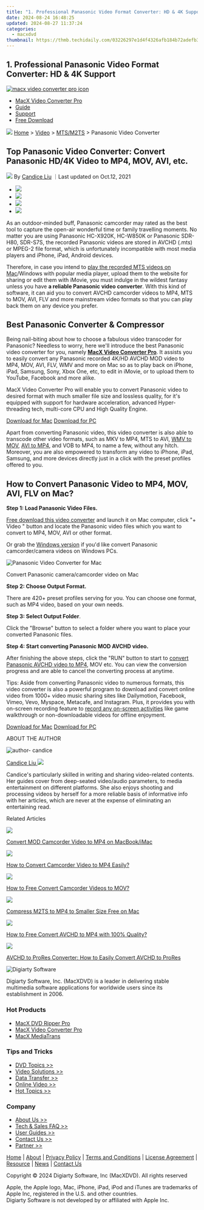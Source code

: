 ```yaml
---
title: "1. Professional Panasonic Video Format Converter: HD & 4K Support"
date: 2024-08-24 16:48:25
updated: 2024-08-27 11:37:24
categories:
  - macxdvd
thumbnail: https://thmb.techidaily.com/03226297e1d4f4326afb184b72adefb3e6177057903e76b2e2845e825a7f6538.jpg
---
```


## 1. Professional Panasonic Video Format Converter: HD & 4K Support

[![macx video converter pro icon](https://www.macxdvd.com/mac-dvd-video-converter-how-to/../image-style/new-seo/icon11.png)](https://tools.techidaily.com/macxdvd/products/)

* [MacX Video Converter Pro](https://tools.techidaily.com/macxdvd/products/)
* [Guide](https://tools.techidaily.com/macxdvd/products/)
* [Support](https://tools.techidaily.com/macxdvd/products/)
* [Free Download](https://tools.techidaily.com/macxdvd/products/)



![](https://www.macxdvd.com/mac-dvd-video-converter-how-to/../image-style/new-seo/icon7.png) [Home](https://tools.techidaily.com/macxdvd/products/) \> [Video](https://tools.techidaily.com/macxdvd/products/) \> [MTS/M2TS](https://tools.techidaily.com/macxdvd/products/) \> Panasonic Video Converter

## Top Panasonic Video Converter: Convert Panasonic HD/4K Video to MP4, MOV, AVI, etc.



![](https://www.macxdvd.com/mac-dvd-video-converter-how-to/../image-style/new-seo/icon6.png) By [Candice Liu](https://tools.techidaily.com/macxdvd/products/) ｜Last updated on Oct.12, 2021

* [![](https://www.macxdvd.com/mac-dvd-video-converter-how-to/../image-style/new-seo/share-fa.jpg)](https://www.facebook.com/sharer/sharer.php?u=https://www.macxdvd.com/mac-dvd-video-converter-how-to/panasonic-video-converter.htm)
* [![](https://www.macxdvd.com/mac-dvd-video-converter-how-to/../image-style/new-seo/share-tw.jpg)](https://twitter.com/intent/tweet?url=https://www.macxdvd.com/mac-dvd-video-converter-how-to/panasonic-video-converter.htm&text=)
* [![](https://www.macxdvd.com/mac-dvd-video-converter-how-to/../image-style/new-seo/share-email.jpg)](https://www.macxdvd.com/mac-dvd-video-converter-how-to/mailto:info@example.com?&subject=&body=https://www.macxdvd.com/mac-dvd-video-converter-how-to/panasonic-video-converter.htm)
* [![](https://www.macxdvd.com/mac-dvd-video-converter-how-to/../image-style/new-seo/share-in.jpg)](https://www.linkedin.com/shareArticle?mini=true&url=https://www.macxdvd.com/mac-dvd-video-converter-how-to/panasonic-video-converter.htm&title=&summary=&source=)

As an outdoor-minded buff, Panasonic camcorder may rated as the best tool to capture the open-air wonderful time or family travelling moments. No matter you are using Panasonic HC-X920K, HC-W850K or Panasonic SDR-H80, SDR-S7S, the recorded Panasonic videos are stored in AVCHD (.mts) or MPEG-2 file format, which is unfortunately incompatible with most media players and iPhone, iPad, Android devices.

Therefore, in case you intend to [play the recorded MTS videos on Mac](https://tools.techidaily.com/macxdvd/products/)/Windows with popular media player, upload them to the website for sharing or edit them with iMovie, you must indulge in the wildest fantasy unless you have **a reliable Panasonic video converter**. With this kind of software, it can aid you to convert AVCHD camcorder videos to MP4, MTS to MOV, AVI, FLV and more mainstream video formats so that you can play back them on any device you prefer. 

## Best Panasonic Converter & Compressor 

Being nail-biting about how to choose a fabulous video transcoder for Panasonic? Needless to worry, here we'll introduce the best Panasonic video converter for you, namely **[MacX Video Converter Pro](https://tools.techidaily.com/macxdvd/products/)**. It assists you to easily convert any Panasonic recorded 4K/HD AVCHD MOD video to MP4, MOV, AVI, FLV, WMV and more on Mac so as to play back on iPhone, iPad, Samsung, Sony, Xbox One, etc, to edit in iMovie, or to upload them to YouTube, Facebook and more alike. 

MacX Video Converter Pro will enable you to convert Panasonic video to desired format with much smaller file size and lossless quality, for it's equipped with support for hardware acceleration, advanced Hyper-threading tech, multi-core CPU and High Quality Engine.

[Download for Mac](https://tools.techidaily.com/macxdvd/products/) [Download for PC](https://tools.techidaily.com/macxdvd/products/) 

Apart from converting Panasonic video, this video converter is also able to transcode other video formats, such as MKV to MP4, MTS to AVI, [WMV to MOV](https://tools.techidaily.com/macxdvd/products/), [AVI to MP4](https://tools.techidaily.com/macxdvd/products/), and VOB to MP4, to name a few, without any hitch. Moreover, you are also empowered to transform any video to iPhone, iPad, Samsung, and more devices directly just in a click with the preset profiles offered to you.

## How to Convert Panasonic Video to MP4, MOV, AVI, FLV on Mac?

**Step 1: Load Panasonic Video Files.**

[Free download this video converter](https://tools.techidaily.com/macxdvd/products/) and launch it on Mac computer, click "+ Video " button and locate the Panasonic video files which you want to convert to MP4, MOV, AVI or other format.

Or grab the [Windows version](https://tools.techidaily.com/macxdvd/products/) if you'd like convert Panasonic camcorder/camera videos on Windows PCs. 

![Panasonic Video Converter for Mac](https://www.macxdvd.com/mac-dvd-video-converter-how-to/article-image/vcp-convert-4-steps.png) 

Convert Panasonic camera/camcorder video on Mac

**Step 2: Choose Output Format.**

There are 420+ preset profiles serving for you. You can choose one format, such as MP4 video, based on your own needs. 

**Step 3: Select Output Folder**.

Click the "Browse" button to select a folder where you want to place your converted Panasonic files.

**Step 4: Start converting Panasonic MOD AVCHD video.**

After finishing the above steps, click the "RUN" button to start to [convert Panasonic AVCHD video to MP4](https://tools.techidaily.com/macxdvd/products/), MOV etc. You can view the conversion progress and are able to cancel the converting process at anytime.

Tips: Aside from converting Panasonic video to numerous formats, this video converter is also a powerful program to download and convert online video from 1000+ video music sharing sites like Dailymotion, Facebook, Vimeo, Vevo, Myspace, Metacafe, and Instagram. Plus, it provides you with on-screen recording feature to [record any on-screen activities](https://tools.techidaily.com/macxdvd/products/) like game walkthrough or non-downloadable videos for offline enjoyment. 

[Download for Mac](https://tools.techidaily.com/macxdvd/products/) [Download for PC](https://tools.techidaily.com/macxdvd/products/) 

ABOUT THE AUTHOR

![author- candice](https://www.macxdvd.com/mac-dvd-video-converter-how-to/../image-style/new-seo/candice.png) 

[Candice Liu ![](https://www.macxdvd.com/mac-dvd-video-converter-how-to/../image-style/new-seo/share-in1.jpg)](https://www.linkedin.com/in/candice-liu-444483a3/) 

Candice's particularly skilled in writing and sharing video-related contents. Her guides cover from deep-seated video/audio parameters, to media entertainment on different platforms. She also enjoys shooting and processing videos by herself for a more reliable basis of informative info with her articles, which are never at the expense of eliminating an entertaining read.



Related Articles

![](https://www.macxdvd.com/mac-dvd-video-converter-how-to/../image-style/new-seo/pic7.jpg)

[Convert MOD Camcorder Video to MP4 on MacBook/iMac](https://tools.techidaily.com/macxdvd/products/) 

![](https://www.macxdvd.com/mac-dvd-video-converter-how-to/../image-style/new-seo/pic6.jpg)

[How to Convert Camcorder Video to MP4 Easily?](https://tools.techidaily.com/macxdvd/products/) 

![](https://www.macxdvd.com/mac-dvd-video-converter-how-to/../image-style/new-seo/pic5.jpg)

[How to Free Convert Camcorder Videos to MOV?](https://tools.techidaily.com/macxdvd/products/) 

![](https://www.macxdvd.com/mac-dvd-video-converter-how-to/../image-style/new-seo/pic4.jpg)

[Compress M2TS to MP4 to Smaller Size Free on Mac](https://tools.techidaily.com/macxdvd/products/) 

![](https://www.macxdvd.com/mac-dvd-video-converter-how-to/../image-style/new-seo/pic3.jpg)

[How to Free Convert AVCHD to MP4 with 100% Quality?](https://tools.techidaily.com/macxdvd/products/) 

![](https://www.macxdvd.com/mac-dvd-video-converter-how-to/../image-style/new-seo/pic2.jpg)

[AVCHD to ProRes Converter: How to Easily Convert AVCHD to ProRes](https://tools.techidaily.com/macxdvd/products/) 



![Digiarty Software](https://www.macxdvd.com/mac-dvd-video-converter-how-to/../icon/logo.png) 

Digiarty Software, Inc. (MacXDVD) is a leader in delivering stable multimedia software applications for worldwide users since its establishment in 2006.

### Hot Products

* [MacX DVD Ripper Pro](https://tools.techidaily.com/macxdvd/products/)
* [MacX Video Converter Pro](https://tools.techidaily.com/macxdvd/products/)
* [MacX MediaTrans](https://tools.techidaily.com/macxdvd/products/)

### Tips and Tricks

* [DVD Topics >>](https://tools.techidaily.com/macxdvd/products/)
* [Video Solutions >>](https://tools.techidaily.com/macxdvd/products/)
* [Data Transfer >>](https://tools.techidaily.com/macxdvd/products/)
* [Online Video >>](https://tools.techidaily.com/macxdvd/products/)
* [Hot Topics >>](https://tools.techidaily.com/macxdvd/products/)

### Company

* [About Us >>](https://tools.techidaily.com/macxdvd/products/)
* [Tech & Sales FAQ >>](https://tools.techidaily.com/macxdvd/products/)
* [User Guides >>](https://tools.techidaily.com/macxdvd/products/)
* [Contact Us >>](https://tools.techidaily.com/macxdvd/products/)
* [Partner >>](https://tools.techidaily.com/macxdvd/products/)



[Home](https://tools.techidaily.com/macxdvd/products/) | [About](https://tools.techidaily.com/macxdvd/products/) | [Privacy Policy](https://tools.techidaily.com/macxdvd/products/) | [Terms and Conditions](https://tools.techidaily.com/macxdvd/products/) | [License Agreement](https://tools.techidaily.com/macxdvd/products/) | [Resource](https://tools.techidaily.com/macxdvd/products/) | [News](https://tools.techidaily.com/macxdvd/products/) | [Contact Us](https://tools.techidaily.com/macxdvd/products/)

Copyright © 2024 Digiarty Software, Inc (MacXDVD). All rights reserved

Apple, the Apple logo, Mac, iPhone, iPad, iPod and iTunes are trademarks of Apple Inc, registered in the U.S. and other countries.  
Digiarty Software is not developed by or affiliated with Apple Inc.

<ins class="adsbygoogle"
     style="display:block"
     data-ad-format="autorelaxed"
     data-ad-client="ca-pub-7571918770474297"
     data-ad-slot="1223367746"></ins>



<ins class="adsbygoogle"
     style="display:block"
     data-ad-client="ca-pub-7571918770474297"
     data-ad-slot="8358498916"
     data-ad-format="auto"
     data-full-width-responsive="true"></ins>
